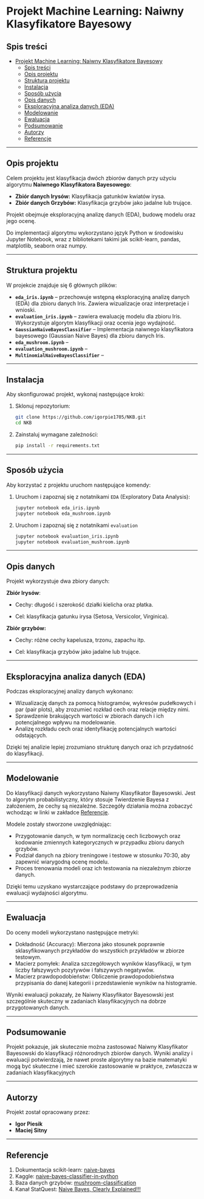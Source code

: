 # Projekt Machine Learning: Naiwny Klasyfikatore Bayesowy

## Spis treści

- [Projekt Machine Learning: Naiwny Klasyfikatore Bayesowy](#projekt-machine-learning-naiwy-klasyfikator-bayesowy)
  - [Spis treści](#spis-treści)
  - [Opis projektu](#opis-projektu)
  - [Struktura projektu](#struktura-projektu)
  - [Instalacja](#instalacja)
  - [Sposób użycia](#sposób-użycia)
  - [Opis danych](#opis-danych)
  - [Eksploracyjna analiza danych (EDA)](#eksploracyjna-analiza-danych-eda)
  - [Modelowanie](#modelowanie)
  - [Ewaluacja](#ewaluacja)
  - [Podsumowanie](#podsumowanie)
  - [Autorzy](#autorzy)
  - [Referencje](#referencje)

---

## Opis projektu

Celem projektu jest klasyfikacja dwóch zbiorów danych przy użyciu algorytmu **Naiwnego Klasyfikatora Bayesowego**:

- **Zbiór danych Irysów:** Klasyfikacja gatunków kwiatów irysa.
- **Zbiór danych Grzybów:** Klasyfikacja grzybów jako jadalne lub trujące.

Projekt obejmuje eksploracyjną analizę danych (EDA), budowę modelu oraz jego ocenę.

Do implementacji algorytmu wykorzystano język Python w środowisku Jupyter Notebook, wraz z bibliotekami takimi jak scikit-learn, pandas, matplotlib, seaborn oraz numpy.

---

## Struktura projektu

W projekcie znajduje się 6 głównych plików:

- **`eda_iris.ipynb`** – przechowuje wstępną eksploracyjną analizę danych (EDA) dla zbioru danych Iris. Zawiera wizualizacje oraz interpretacje i wnioski.
- **`evaluation_iris.ipynb`** – zawiera ewaluację modelu dla zbioru Iris. Wykorzystuje algorytm klasyfikacji oraz ocenia jego wydajność.
- **`GaussianNaiveBayesClassifier`** – Implementacja naiwnego klasyfikatora bayesowego (Gaussian Naive Bayes) dla zbioru danych Iris.
- **`eda_mushroom.ipynb`** –
- **`evaluation_mushroom.ipynb`** –
- **`MultinomialNaiveBayesClassifier`** –

---

## Instalacja

Aby skonfigurować projekt, wykonaj następujące kroki:

1. Sklonuj repozytorium:
   ```bash
   git clone https://github.com/igorpie1705/NKB.git
   cd NKB
   ```
2. Zainstaluj wymagane zależności:

   ```bash
   pip install -r requirements.txt
   ```

---

## Sposób użycia

Aby korzystać z projektu uruchom następujące komendy:

1. Uruchom i zapoznaj się z notatnikami `EDA` (Exploratory Data Analysis):
   ```bash
   jupyter notebook eda_iris.ipynb
   jupyter notebook eda_mushroom.ipynb
   ```
2. Uruchom i zapoznaj się z notatnikami `evaluation`
   ```bash
   jupyter notebook evaluation_iris.ipynb
   jupyter notebook evaluation_mushroom.ipynb
   ```

---

## Opis danych

Projekt wykorzystuje dwa zbiory danych:

**Zbiór Irysów**:

- Cechy: długość i szerokość działki kielicha oraz płatka.

- Cel: klasyfikacja gatunku irysa (Setosa, Versicolor, Virginica).

**Zbiór grzybów:**

- Cechy: różne cechy kapelusza, trzonu, zapachu itp.

- Cel: klasyfikacja grzybów jako jadalne lub trujące.

---

## Eksploracyjna analiza danych (EDA)

Podczas eksploracyjnej analizy danych wykonano:

- Wizualizację danych za pomocą histogramów, wykresów pudełkowych i par (pair plots), aby zrozumieć rozkład cech oraz relacje między nimi.
- Sprawdzenie brakujących wartości w zbiorach danych i ich potencjalnego wpływu na modelowanie.
- Analizę rozkładu cech oraz identyfikację potencjalnych wartości odstających.

Dzięki tej analizie lepiej zrozumiano strukturę danych oraz ich przydatność do klasyfikacji.

---

## Modelowanie

Do klasyfikacji danych wykorzystano Naiwny Klasyfikator Bayesowski. Jest to algorytm probabilistyczny, który stosuje Twierdzenie Bayesa z założeniem, że cechy są niezależne. Szczegóły działania można zobaczyć wchodząc w linki w zakładce [Referencje](#Referencje).

Modele zostały stworzone uwzględniając:

- Przygotowanie danych, w tym normalizację cech liczbowych oraz kodowanie zmiennych kategorycznych w przypadku zbioru danych grzybów.
- Podział danych na zbiory treningowe i testowe w stosunku 70:30, aby zapewnić wiarygodną ocenę modelu.
- Proces trenowania modeli oraz ich testowania na niezależnym zbiorze danych.

Dzięki temu uzyskano wystarczające podstawy do przeprowadzenia ewaluacji wydajności algorytmu.

---

## Ewaluacja

Do oceny modeli wykorzystano następujące metryki:

- Dokładność (Accuracy): Mierzona jako stosunek poprawnie sklasyfikowanych przykładów do wszystkich przykładów w zbiorze testowym.
- Macierz pomyłek: Analiza szczegółowych wyników klasyfikacji, w tym liczby fałszywych pozytywów i fałszywych negatywów.
- Macierz prawdopodobieństw: Obliczenie prawdopodobieństwa przypisania do danej kategorii i przedstawienie wyników na histogramie.

Wyniki ewaluacji pokazały, że Naiwny Klasyfikator Bayesowski jest szczególnie skuteczny w zadaniach klasyfikacyjnych na dobrze przygotowanych danych.

---

## Podsumowanie

Projekt pokazuje, jak skutecznie można zastosować Naiwny Klasyfikator Bayesowski do klasyfikacji różnorodnych zbiorów danych. Wyniki analizy i ewaluacji potwierdzają, że nawet proste algorytmy na bazie matematyki mogą być skuteczne i mieć szerokie zastosowanie w praktyce, zwłaszcza w zadaniach klasyfikacyjnych

---

## Autorzy

Projekt został opracowany przez:

- **Igor Piesik**
- **Maciej Sitny**

---

## Referencje

1. Dokumentacja scikit-learn: [naive-bayes](https://scikit-learn.org/1.5/modules/naive_bayes.html)
2. Kaggle: [naive-bayes-classifier-in-python](https://www.kaggle.com/code/prashant111/naive-bayes-classifier-in-python)
3. Baza danych grzybów: [mushroom-classification](https://www.kaggle.com/datasets/uciml/mushroom-classification)
4. Kanał StatQuest: [Naive Bayes, Clearly Explained!!!](https://www.youtube.com/watch?v=O2L2Uv9pdDA&ab_channel=StatQuestwithJoshStarmer)
